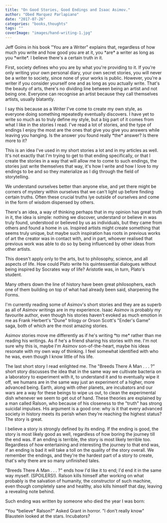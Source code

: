 ```yaml
---
title: "On Good Stories, Good Endings and Isaac Asimov."
author: "Obed Marquez Parlapiano"
date: "2017-07-26"
categories: "books,thoughts"
tags: ""
coverImage: "images/hand-writing-1.jpg"
---
```


Jeff Goins in his book "You are a Writer" explains that, regardless of how much you write and how good you are at it, you \*are\* a writer as long as you \*write\*. I believe there's a certain truth in it.

First, society defines who you are by what you're providing to it. If you're only writing your own personal diary, your own secret stories, you will never be a writer to society, since none of your works is public. However, you're a writer if you consider yourself one and as long as you actually write. That's the beauty of arts, there's no dividing line between being an artist and not being one. Everyone can recognise an artist because they call themselves artists, usually blatantly.

I say this because as a Writer I've come to create my own style, as everyone doing something repeatedly eventually discovers. I have yet to write so much as to truly define my style, but a big part of it comes from what I like in the stories I read. I've read a lot of stories, and the type of endings I enjoy the most are the ones that give you give you answers while leaving you hanging. Is the answer you found really \*the\* answer? Is there more to it?

This is an idea I've used in my short stories a lot and in my articles as well. It's not exactly that I'm trying to get to that ending specifically, or that I create the stories in a way that will allow me to come to such endings, the stories just write themselves that way, it's how I write and how I love to my endings to be and so they materialize as I dig through the field of storytelling.

We understand ourselves better than anyone else, and yet there might be corners of mystery within ourselves that we can't light up before finding certain truths. Often these crucial truths lye outside of ourselves and come in the form of wisdom dispensed by others.

There's an idea, a way of thinking perhaps that in my opinion has great truth in it, the idea is simple: nothing we discover, understand or believe in was truly found, understood or believed by us as individuals, but they came from others and found a home in us. Inspired artists might create something that seems truly unique, but maybe such inspiration has roots in previous works of art the creator was in contact with, and in part, whoever realised that previous work was able to do so by being influenced by other ideas from other artists.

This doesn't apply only to the arts, but to philosophy, science, and all aspects of life. How could Plato write his quintessential dialogues without being inspired by Socrates way of life? Aristotle was, in turn, Plato's student.

Many others down the line of history have been great philosophers, each one of them building on top of what had already been said, sharpening the Forms.

I'm currently reading some of Asimov's short stories and they are as superb as all of Asimov writings are in my experience. Isaac Asimov is probably my favourite author, even though his stories haven't evoked as much emotion in me as Frank Herbert's "Dune" trilogy or Orson Scott's "Ender's Game" saga, both of which are the most amazing stories.

Asimov stories move me differently as if he's writing \*to me\* rather than me reading his writings. As if he's a friend sharing his stories with me. I'm not sure why this is, maybe I'm Asimov son-of-the-heart, maybe his ideas resonate with my own way of thinking. I feel somewhat identified with who he was, even though I know little of his life.

The last short story I read enlighted me. The "Breeds There A Man . . . ?" short story discusses the idea that in the same way we cultivate bacteria on a laboratory to experiment with it, to understand it and to eventually wipe it off, we humans are in the same way just an experiment of a higher, more advanced being. Earth, along with other planets, are incubators and our wars are a way for these beings to wipe us out, to clean the experimental dish whenever we seem to get out of hand. These theories are explained by a man called Ralson, who because of his closeness to the "truth" has strong suicidal impulses. His argument is a good one: why is it that every advanced society in history meets its perish when they're reaching the highest status? The story is great.

I believe a story is strongly defined by its ending. If the ending is good, the story is most likely good as well, regardless of how boring the journey till the end was. If an ending is terrible, the story is most likely terrible too. Regardless of how entertaining and interesting the journey to that end was, if an ending is bad it will take a toll on the quality of the story overall. We remember the endings, and they're the hardest part of a story to create, that's why there are so many unfinished tales.

"Breeds There A Man . . . ?" ends how I'd like it to end; I'd end it in the same way myself. (SPOILERS!). Ralson kills himself after working on what probably is the salvation of humanity, the constructor of such machine, even though completely sane and healthy, also kills himself that day, leaving a revealing note behind.

Such ending was written by someone who died the year I was born:

"You \*believe\* Ralson?" Asked Grant in horror. "I don't really know" Blaustein looked at the stars. Incubators?
